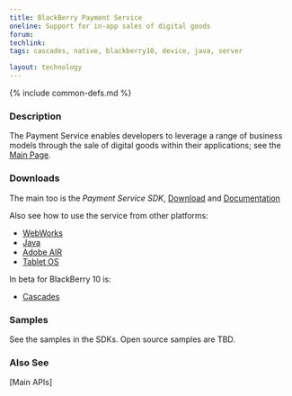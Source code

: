 ```yaml
---
title: BlackBerry Payment Service
oneline: Support for in-app sales of digital goods
forum: 
techlink: 
tags: cascades, native, blackberry10, device, java, server

layout: technology
---
```

{% include common-defs.md %}

### Description

The Payment Service enables developers to leverage a range of business models through
the sale of digital goods within their applications;
see the [Main Page](https://developer.blackberry.com/appworld/payment/).

### Downloads

The main too is the _Payment Service SDK_,
[Download](https://swdownloads.blackberry.com/Downloads/contactFormPreload.do?code=DC727151E5D55DDE1E950767CF861CA5&dl=20DB7DF325DE8A60BC2672E632D75516) and [Documentation](http://docs.blackberry.com/en/developers/subcategories/?userType=21&category=Payment+Service)

Also see how to use the service from other platforms:
* [WebWorks](https://bdsc.webapps.blackberry.com/html5/apis/blackberry.payment.html)
* [Java](http://docs.blackberry.com/en/developers/subcategories/?userType=21&category=Payment+Service)
* [Adobe AIR](https://bdsc.webapps.blackberry.com/air/documentation/ww_air_services/payment_service_overview_ms_1970847_11.html)
* [Tablet OS](https://bdsc.webapps.blackberry.com/native/documentation/recipe_payment_1935322_11.html)

In beta for BlackBerry 10 is:

* [Cascades](https://developer.blackberry.com/cascades/documentation/device_platform/paymentservice/index.html)

### Samples

See the samples in the SDKs.  Open source samples are TBD.

### Also See
[Main APIs]

